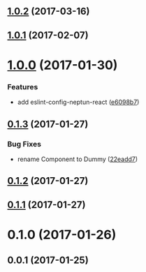 <a name="1.0.2"></a>
## [1.0.2](https://github.com/neptunjs/generator-neptun/compare/v1.0.1...v1.0.2) (2017-03-16)



<a name="1.0.1"></a>
## [1.0.1](https://github.com/neptunjs/generator-neptun/compare/v1.0.0...v1.0.1) (2017-02-07)



<a name="1.0.0"></a>
# [1.0.0](https://github.com/neptunjs/generator-neptun/compare/v0.1.3...v1.0.0) (2017-01-30)


### Features

* add eslint-config-neptun-react ([e6098b7](https://github.com/neptunjs/generator-neptun/commit/e6098b7))



<a name="0.1.3"></a>
## [0.1.3](https://github.com/neptunjs/generator-neptun/compare/v0.1.2...v0.1.3) (2017-01-27)


### Bug Fixes

* rename Component to Dummy ([22eadd7](https://github.com/neptunjs/generator-neptun/commit/22eadd7))



<a name="0.1.2"></a>
## [0.1.2](https://github.com/neptunjs/generator-neptun/compare/v0.1.1...v0.1.2) (2017-01-27)



<a name="0.1.1"></a>
## [0.1.1](https://github.com/neptunjs/generator-neptun/compare/v0.1.0...v0.1.1) (2017-01-27)



<a name="0.1.0"></a>
# 0.1.0 (2017-01-26)



<a name="0.0.1"></a>
## 0.0.1 (2017-01-25)




